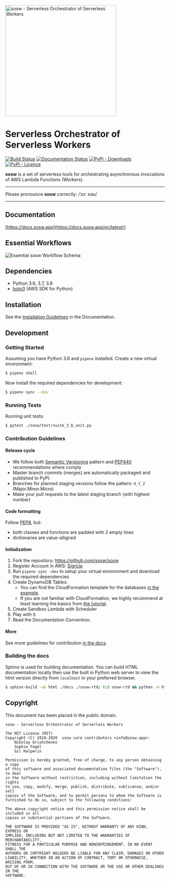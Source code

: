 <img alt="sosw - Serverless Orchestrator of Serverless Workers" width="350" src="https://raw.githubusercontent.com/sosw/sosw/docme/docs/_static/images/logo/sosw_black.png">

# Serverless Orchestrator of Serverless Workers
[![Build Status](https://travis-ci.org/sosw/sosw.svg?branch=master)](https://travis-ci.org/sosw/sosw)
[![Documentation Status](https://readthedocs.org/projects/sosw/badge/?version=latest)](https://docs.sosw.app/en/latest/?badge=latest)
[![PyPI - Downloads](https://img.shields.io/pypi/dm/sosw?color=blue&label=pypi%20installs)](https://pypi.org/project/sosw/)
[![PyPI - Licence](https://img.shields.io/pypi/l/sosw?color=blue)](https://github.com/sosw/sosw/blob/master/LICENSE)

**sosw** is a set of serverless tools for orchestrating asynchronous invocations of AWS Lambda Functions (Workers).

---
 Please pronounce **sosw** correctly: _/ˈsɔː səʊ/_

---

## Documentation
[https://docs.sosw.app](https://docs.sosw.app/en/latest/)

## Essential Workflows
![Essential sosw Workflow Schema](https://raw.githubusercontent.com/sosw/sosw/docme/docs/_static/images/simple-sosw.png)

## Dependencies
- Python 3.6, 3.7, 3.8
- [boto3](https://github.com/boto/boto3) (AWS SDK for Python)

## Installation
See the [Installation Guidelines](https://docs.sosw.app/en/latest/installation.html) in the Documentation.

## Development
### Getting Started

Assuming you have Python 3.6 and `pipenv` installed. Create a new virtual environment: 

```bash
$ pipenv shell
```

Now install the required dependencies for development:

```bash
$ pipenv sync --dev
```

### Running Tests

Running unit tests:
```bash
$ pytest ./sosw/test/suite_3_6_unit.py
```

### Contribution Guidelines

#### Release cycle
- We follow both [Semantic Versioning](https://semver.org/) pattern
  and [PEP440](https://www.python.org/dev/peps/pep-0440/) recommendations where comply
- Master branch commits (merges) are automatically packaged and published to PyPI.
- Branches for planned staging versions follow the pattern: `X_Y_Z` (Major.Minor.Micro)
- Make your pull requests to the latest staging branch (with highest number)

#### Code formatting
Follow [PEP8](https://www.python.org/dev/peps/pep-0008/), but:
- both classes and functions are padded with 2 empty lines
- dictionaries are value-alligned

#### Initialization
1. Fork the repository: https://github.com/sosw/sosw
2. Register Account in AWS: [SignUp](https://portal.aws.amazon.com/billing/signup#/start)
3. Run `pipenv sync –dev` to setup your virtual environment and download the required dependencies
4. Create DynamoDB Tables: 
    - You can find the CloudFormation template for the databases [in the example](https://raw.githubusercontent.com/sosw/sosw/docme/docs/yaml/sosw-shared-dynamodb.yaml).
    - If you are not familiar with CloudFormation, we highly recommend at least learning the basics from [the tutorial](https://docs.aws.amazon.com/AWSCloudFormation/latest/UserGuide/GettingStarted.Walkthrough.html).
5. Create Sandbox Lambda with Scheduler
6. Play with it.
7. Read the Documentation Convention.

#### More
See more guidelines for contribution [in the docs](https://docs.sosw.app/en/master/contribution/index.html).

### Building the docs
Sphinx is used for building documentation.
You can build HTML documentation locally then use the built in Python web server to view the html version directly from `localhost` in your preferred browser.

```bash
$ sphinx-build -ab html ./docs ./sosw-rtd; (cd sosw-rtd && python -m http.server)
```

## Copyright

This document has been placed in the public domain.
    
    sosw - Serverless Orchestrator of Serverless Workers
    
    The MIT License (MIT)
    Copyright (C) 2018-2020  sosw core contributors <info@sosw.app>:
        Nikolay Grishchenko
        Sophie Fogel
        Gil Halperin
    
    Permission is hereby granted, free of charge, to any person obtaining a copy
    of this software and associated documentation files (the "Software"), to deal
    in the Software without restriction, including without limitation the rights
    to use, copy, modify, merge, publish, distribute, sublicense, and/or sell
    copies of the Software, and to permit persons to whom the Software is
    furnished to do so, subject to the following conditions:
    
    The above copyright notice and this permission notice shall be included in all
    copies or substantial portions of the Software.
    
    THE SOFTWARE IS PROVIDED "AS IS", WITHOUT WARRANTY OF ANY KIND, EXPRESS OR
    IMPLIED, INCLUDING BUT NOT LIMITED TO THE WARRANTIES OF MERCHANTABILITY,
    FITNESS FOR A PARTICULAR PURPOSE AND NONINFRINGEMENT. IN NO EVENT SHALL THE
    AUTHORS OR COPYRIGHT HOLDERS BE LIABLE FOR ANY CLAIM, DAMAGES OR OTHER
    LIABILITY, WHETHER IN AN ACTION OF CONTRACT, TORT OR OTHERWISE, ARISING FROM,
    OUT OF OR IN CONNECTION WITH THE SOFTWARE OR THE USE OR OTHER DEALINGS IN THE
    SOFTWARE.
